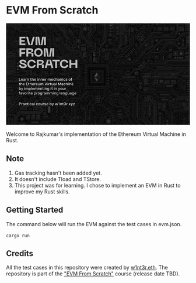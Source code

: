 # EVM From Scratch

![EVM From Scratch](logo.png)

Welcome to Rajkumar's implementation of the Ethereum Virtual Machine in Rust.

## Note
1. Gas tracking hasn't been added yet.
2. It doesn't include Tload and TStore.
3. This project was for learning. I chose to implement an EVM in Rust to improve my Rust skills.

## Getting Started
The command below will run the EVM against the test cases in evm.json.
```
cargo run
```

## Credits
All the test cases in this repository were created by [w1nt3r.eth](https://twitter.com/w1nt3r_eth). The repository is part of the ["EVM From Scratch"](https://github.com/w1nt3r-eth/evm-from-scratch) course (release date TBD).
